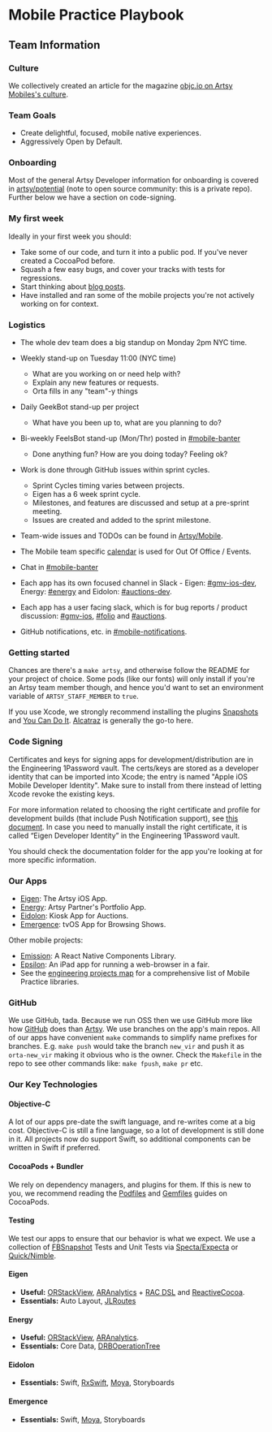 # Mobile Practice Playbook

## Team Information

### Culture

We collectively created an article for the magazine
[objc.io on Artsy Mobiles's culture](http://www.objc.io/issue-22/artsy.html).

### Team Goals

- Create delightful, focused, mobile native experiences.
- Aggressively Open by Default.

### Onboarding

Most of the general Artsy Developer information for onboarding is covered in
[artsy/potential](https://github.com/artsy/potential#onboarding) (note to open source community: this is a private
repo). Further below we have a section on code-signing.

### My first week

Ideally in your first week you should:

- Take some of our code, and turn it into a public pod. If you've never created a CocoaPod before.
- Squash a few easy bugs, and cover your tracks with tests for regressions.
- Start thinking about [blog posts](https://github.com/artsy/mobile/labels/Blog%20Post).
- Have installed and ran some of the mobile projects you're not actively working on for context.

### Logistics

- The whole dev team does a big standup on Monday 2pm NYC time.

- Weekly stand-up on Tuesday 11:00 (NYC time)

  - What are you working on or need help with?
  - Explain any new features or requests.
  - Orta fills in any "team"-y things

- Daily GeekBot stand-up per project

  - What have you been up to, what are you planning to do?

- Bi-weekly FeelsBot stand-up (Mon/Thr) posted in [#mobile-banter](https://artsy.slack.com/messages/mobile-banter/)

  - Done anything fun? How are you doing today? Feeling ok?

- Work is done through GitHub issues within sprint cycles.

  - Sprint Cycles timing varies between projects.
  - Eigen has a 6 week sprint cycle.
  - Milestones, and features are discussed and setup at a pre-sprint meeting.
  - Issues are created and added to the sprint milestone.

- Team-wide issues and TODOs can be found in [Artsy/Mobile](https://github.com/artsy/mobile/).
- The Mobile team specific
  [calendar](https://www.google.com/calendar/embed?src=artsymail.com_bke4sctkn8o072rjgtcsrrun3s%40group.calendar.google.com&ctz=America/New_York)
  is used for Out Of Office / Events.
- Chat in [#mobile-banter](https://artsy.slack.com/messages/mobile-banter/)
- Each app has its own focused channel in Slack - Eigen:
  [#gmv-ios-dev](https://artsy.slack.com/messages/gmv-ios-dev/), Energy:
  [#energy](https://artsy.slack.com/messages/energy) and Eidolon:
  [#auctions-dev](https://artsy.slack.com/messages/auctions-dev/).
- Each app has a user facing slack, which is for bug reports / product discussion:
  [#gmv-ios](https://artsy.slack.com/messages/gmv-ios/), [#folio](https://artsy.slack.com/messages/folio) and
  [#auctions](https://artsy.slack.com/messages/auctions/).
- GitHub notifications, etc. in [#mobile-notifications](https://artsy.slack.com/messages/mobile-notifications/).

### Getting started

Chances are there's a `make artsy`, and otherwise follow the README for your project of choice. Some pods (like our
fonts) will only install if you're an Artsy team member though, and hence you'd want to set an environment variable
of `ARTSY_STAFF_MEMBER` to `true`.

If you use Xcode, we strongly recommend installing the plugins [Snapshots](https://github.com/orta/Snapshots) and
[You Can Do It](https://github.com/orta/You-Can-Do-It). [Alcatraz](http://alcatraz.io) is generally the go-to here.

### Code Signing

Certificates and keys for signing apps for development/distribution are in the Engineering 1Password vault. The
certs/keys are stored as a developer identity that can be imported into Xcode; the entry is named "Apple iOS Mobile
Developer Identity". Make sure to install from there instead of letting Xcode revoke the existing keys.

For more information related to choosing the right certificate and profile for development builds (that include
Push Notification support), see
[this document](https://github.com/artsy/eigen/blob/master/docs/push_notifications.md). In case you need to
manually install the right certificate, it is called “Eigen Developer Identity” in the Engineering 1Password vault.

You should check the documentation folder for the app you're looking at for more specific information.

### Our Apps

- [Eigen](https://github.com/artsy/eigen): The Artsy iOS App.
- [Energy](https://github.com/artsy/energy): Artsy Partner's Portfolio App.
- [Eidolon](https://github.com/artsy/eidolon): Kiosk App for Auctions.
- [Emergence](https://github.com/artsy/emergence): tvOS App for Browsing Shows.

Other mobile projects:

- [Emission](https://github.com/artsy/emission): A React Native Components Library.
- [Epsilon](https://github.com/orta/epsilon): An iPad app for running a web-browser in a fair.
- See the [engineering projects map](https://trello.com/b/VLlTIM7l/artsy-engineering-projects-map) for a
  comprehensive list of Mobile Practice libraries.

### GitHub

We use GitHub, tada. Because we run OSS then we use GitHub more like how
[GitHub](https://speakerdeck.com/holman/how-github-uses-github-to-build-github) does than
[Artsy](http://artsy.github.io/blog/2012/01/29/how-art-dot-sy-uses-github-to-build-art-dot-sy/). We use branches on
the app's main repos. All of our apps have convenient `make` commands to simplify name prefixes for branches. E.g.
`make push` would take the branch `new_vir` and push it as `orta-new_vir` making it obvious who is the owner. Check
the `Makefile` in the repo to see other commands like: `make fpush`, `make pr` etc.

### Our Key Technologies

#### Objective-C

A lot of our apps pre-date the swift language, and re-writes come at a big cost. Objective-C is still a fine
language, so a lot of development is still done in it. All projects now do support Swift, so additional components
can be written in Swift if preferred.

#### CocoaPods + Bundler

We rely on dependency managers, and plugins for them. If this is new to you, we recommend reading the
[Podfiles](https://guides.cocoapods.org/) and [Gemfiles](https://guides.cocoapods.org/using/a-gemfile.html) guides
on CocoaPods.

#### Testing

We test our apps to ensure that our behavior is what we expect. We use a collection of
[FBSnapshot](http://www.objc.io/issue-15/snapshot-testing.html) Tests and Unit Tests via
[Specta/Expecta](https://github.com/specta/specta) or [Quick/Nimble](https://github.com/Quick/Quick/).

#### Eigen

- **Useful:** [ORStackView](https://github.com/orta/ORStackView/),
  [ARAnalytics](https://github.com/orta/ARAnalytics) +
  [RAC DSL](https://github.com/artsy/eigen/blob/6bcacede194ca5b948e916746d313e7c96ec085e/Artsy/Classes/ARAppDelegate%2BAnalytics.m)
  and [ReactiveCocoa](http://reactivecocoa.io).
- **Essentials:** Auto Layout, [JLRoutes](https://github.com/joeldev/JLRoutes)

#### Energy

- **Useful:** [ORStackView](https://github.com/orta/ORStackView/),
  [ARAnalytics](https://github.com/orta/ARAnalytics).
- **Essentials:** Core Data, [DRBOperationTree](https://cocoapods.org/pods/DRBOperationTree)

#### Eidolon

- **Essentials:** Swift, [RxSwift](http://rxswift.org), [Moya](https://github.com/ashfurrow/moya/), Storyboards

#### Emergence

- **Essentials:** Swift, [Moya](https://github.com/ashfurrow/moya/), Storyboards
